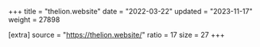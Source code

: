+++
title = "thelion.website"
date = "2022-03-22"
updated = "2023-11-17"
weight = 27898

[extra]
source = "https://thelion.website/"
ratio = 17
size = 27
+++
